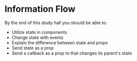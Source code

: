# Information Flow

By the end of this study hall you should be able to:

- Utilize state in components
- Change state with events
- Explain the difference between state and props
- Send state as a prop
- Send a callback as a prop to that changes its parent's state
